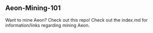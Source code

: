 ##  Aeon-Mining-101
Want to mine Aeon? Check out this repo! Check out the index.md for information/links regarding mining Aeon.
